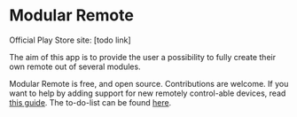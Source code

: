 # Modular Remote

Official Play Store site:
\[todo link\]

The aim of this app is to provide the user a possibility to fully create their own remote out of several modules.

Modular Remote is free, and open source. Contributions are welcome.
If you want to help by adding support for new remotely control-able devices, read [this guide](https://github.com/SpiritCroc/Modular-Remote/blob/master/guide_supporting_new_devices.md).
The to-do-list can be found [here](https://github.com/SpiritCroc/Modular-Remote/blob/master/TODO.txt).
